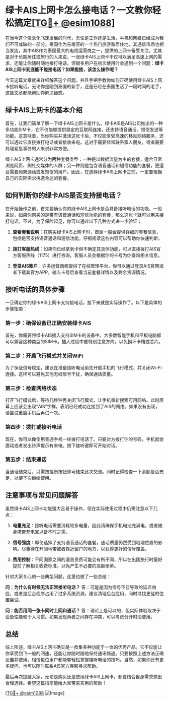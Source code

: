 # 绿卡AIS上网卡怎么接电话？一文教你轻松搞定[[TG💪+ @esim1088](https://t.me/s/esim1088)]

在当今这个信息化飞速发展的时代，无论是工作还是生活，手机和网络已经成为我们不可或缺的一部分。泰国作为东南亚的一个热门旅游和居住地，其通信市场也相当发达，其中AIS作为泰国最大的电信运营商之一，提供的上网卡备受关注。尤其是对于长期居住或旅行的人来说，一张绿卡AIS上网卡不仅可以满足高速上网的需求，还能让你随时随地接打电话。但很多用户在初次使用时会遇到一个问题：**绿卡AIS上网卡到底能不能接电话？如果能接，该怎么操作呢？**

今天这篇文章就来详细解答这个问题，并且手把手教你如何正确使用绿卡AIS上网卡接听电话。无论你是刚到泰国的新手，还是已经在泰国生活了一段时间的老手，这篇文章都能帮助你解决疑惑。

## 绿卡AIS上网卡的基本介绍

首先，让我们简单了解一下绿卡AIS上网卡是什么。绿卡AIS是AIS公司推出的一种多功能SIM卡，它不仅能够提供稳定的互联网连接，还支持语音通话、短信发送等功能。这意味着，当你购买并激活这张卡后，不仅能享受高速的移动网络服务，还可以通过它直接拨打电话或者接收来电。这对于需要经常联系家人朋友，或者需要处理紧急事务的人来说非常方便。

绿卡AIS上网卡通常分为两种套餐类型：一种是以数据流量为主的套餐，适合日常浏览网页、刷社交媒体的人群；另一种则是包含语音通话和短信功能的套餐，更适合需要频繁通话或发短信的用户。因此，在选择绿卡AIS上网卡之前，一定要根据自己的实际需求挑选合适的套餐。

## 如何判断你的绿卡AIS是否支持接电话？

在开始操作之前，首先要确认你的绿卡AIS上网卡是否具备接听电话的功能。一般来说，如果你购买的是带有语音通话和短信功能的套餐，那么这张卡就可以用来接打电话。不过，为了保险起见，你可以通过以下几种方式进一步验证：

1. **查看套餐说明**：在购买绿卡AIS上网卡时，商家一般会提供详细的套餐信息，包括是否支持语音通话和短信功能。仔细阅读这些内容可以帮助你快速判断。
   
2. **拨打客服热线**：如果你已经拿到卡但不确定其具体功能，可以直接拨打AIS官方客服热线（1175）进行咨询。客服人员会根据你的卡号为你查询相关信息。

3. **登录AIS账户**：许多运营商都提供了在线管理平台，你可以通过登录AIS官网或者下载其官方APP，输入卡号后查看当前套餐详情以及剩余资源情况。

## 接听电话的具体步骤

一旦确定你的绿卡AIS上网卡支持接电话，接下来就是实际操作了。以下是具体的步骤指南：

### 第一步：确保设备已正确安装绿卡AIS
首先，你需要将绿卡AIS插入支持SIM卡的设备中。大多数智能手机和平板电脑都可以兼容这种类型的SIM卡。插入过程中要特别注意方向，以免损坏卡槽或芯片。

### 第二步：开启飞行模式并关闭WiFi
为了保证信号稳定，建议在准备接听电话前先开启手机的飞行模式，并关闭Wi-Fi连接。这样可以避免其他无线信号干扰，确保通话质量。

### 第三步：检查网络状态
打开飞行模式后，等待几秒钟再关闭飞行模式，让手机重新搜索可用网络。此时屏幕上应该会出现“AIS”字样，表明已经成功连接到了AIS的网络。如果没有出现，请尝试重启手机后再试一次。

### 第四步：拨打或接听电话
现在，你可以像使用普通手机一样拨打电话了。只要对方拨打你的号码，手机就会震动或者发出铃声提示有来电。按下接听键即可开始对话。

### 第五步：结束通话
当通话结束后，只需按挂断按钮即可结束此次交流。同时记得检查一下余额是否充足，以便下次继续使用。

## 注意事项与常见问题解答

虽然绿卡AIS上网卡功能强大且易于操作，但在实际使用过程中仍需注意以下几点：

1. **电量充足**：接听电话需要消耗较多电量，因此请确保手机电池充满电，或者随身携带充电宝以备不时之需。
   
2. **信号强度**：即使选择了支持语音通话的套餐，通话质量仍然受到地理位置的影响。尽量待在开阔地带或者靠近窗户的地方，以获得更好的信号覆盖。

3. **费用控制**：不同国家之间的漫游资费可能会有所不同，所以在出国旅行时最好提前了解相关收费标准，以免产生不必要的高额账单。

针对大家关心的一些典型问题，这里也做了一些总结：

**问：为什么有时候无法正常接听电话？**
答：可能是因为信号不佳导致的延迟响应，或者是后台程序占用了过多系统资源。建议清理后台应用，同时寻找更佳的位置尝试。

**问：能否用同一张卡同时上网和通话？**
答：理论上是可以的，但实际体验取决于设备性能和个人习惯。如果发现两者之间存在冲突，可以考虑分开时段使用。

## 总结

综上所述，绿卡AIS上网卡确实是一款集多种功能于一体的优秀产品。它不仅能让你享受到飞一般的网速，还能让你随时随地保持通讯畅通。只要按照上述方法正确设置并使用，相信每位用户都能够轻松掌握接听电话的技巧。当然，如果你还有更多疑问，也可以随时联系AIS官方客服寻求帮助。

最后再次提醒大家，无论是购买还是使用绿卡AIS上网卡，都要结合自身需求做出合理选择。希望这篇指南能给大家带来实用的帮助！

[[TG💪+ @esim1088](https://t.me/s/esim1088) ![Image](https://i.postimg.cc/4NQfJmqS/Snipaste-2025-05-13-00-14-12.png)]